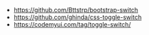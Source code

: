 - https://github.com/Bttstrp/bootstrap-switch
- https://github.com/ghinda/css-toggle-switch
- https://codemyui.com/tag/toggle-switch/
